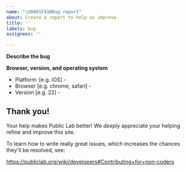 ```yaml
---
name: "\U0001F41BBug report"
about: Create a report to help us improve
title: ''
labels: bug
assignees: ''

---
```


<!--
After this comment box, please fill in as much of the template below as you can. 

*Suggested prompts to describe the issue*:

> What happened vs. what did you expect to happen?

> Steps to reproduce the behavior (ex. 1. Go to..., 2. Click on... 3. Scroll down to... 4. See error)
> If possible, please provide code that demonstrates the problem
> If applicable, add screenshots
-->

<!-- Start below this comment. -->

**Describe the bug**



**Browser, version, and operating system**

 - Platform: [e.g. iOS] - 
 - Browser [e.g. chrome, safari] -
 - Version [e.g. 22] -

<!-- End. -->

## Thank you!

Your help makes Public Lab better! We *deeply* appreciate your helping refine and improve this site. 

To learn how to write really great issues, which increases the chances they'll be resolved, see:

https://publiclab.org/wiki/developers#Contributing+for+non-coders

